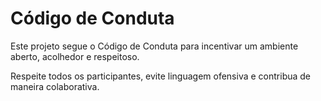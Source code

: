 # Código de Conduta

Este projeto segue o Código de Conduta para incentivar um ambiente aberto, acolhedor e respeitoso.

Respeite todos os participantes, evite linguagem ofensiva e contribua de maneira colaborativa.
